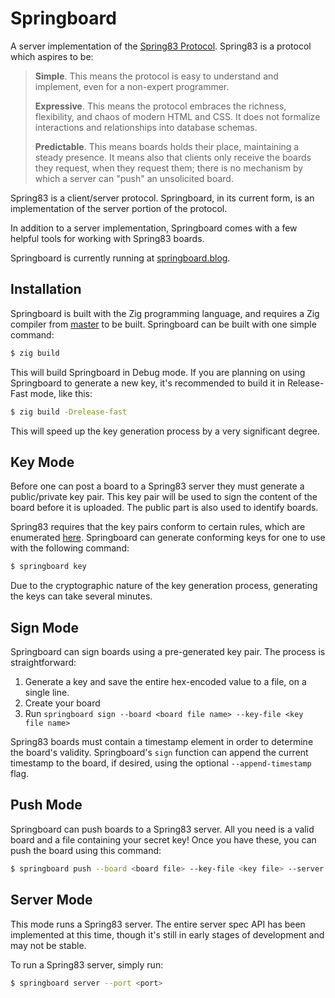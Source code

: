 # Springboard

A server implementation of the [Spring83 Protocol](https://github.com/robinsloan/spring-83). Spring83 is a protocol which aspires to be:

> **Simple**. This means the protocol is easy to understand and implement, even for a non-expert programmer.
>
> **Expressive**. This means the protocol embraces the richness, flexibility, and chaos of modern HTML and CSS. It does not formalize interactions and relationships into database schemas.
>
> **Predictable**. This means boards holds their place, maintaining a steady presence. It means also that clients only receive the boards they request, when they request them; there is no mechanism by which a server can "push" an unsolicited board.

Spring83 is a client/server protocol. Springboard, in its current form, is an implementation of the server portion of the protocol.

In addition to a server implementation, Springboard comes with a few helpful tools for working with Spring83 boards.

Springboard is currently running at [springboard.blog](springboard.blog).

## Installation

Springboard is built with the Zig programming language, and requires a Zig compiler from [master](https://github.com/ziglang/zig) to be built. Springboard can be built with one simple command:

```bash
$ zig build
```

This will build Springboard in Debug mode. If you are planning on using Springboard to generate a new key, it's recommended to build it in Release-Fast mode, like this:

```bash
$ zig build -Drelease-fast
```

This will speed up the key generation process by a very significant degree.

## Key Mode

Before one can post a board to a Spring83 server they must generate a public/private key pair. This key pair will be used to sign the content of the board before it is uploaded. The public part is also used to identify boards.

Spring83 requires that the key pairs conform to certain rules, which are enumerated [here](https://github.com/robinsloan/spring-83/blob/main/draft-20220629.md#generating-conforming-keys). Springboard can generate conforming keys for one to use with the following command:

```bash
$ springboard key
```

Due to the cryptographic nature of the key generation process, generating the keys can take several minutes.

## Sign Mode

Springboard can sign boards using a pre-generated key pair. The process is straightforward:

1. Generate a key and save the entire hex-encoded value to a file, on a single line.
2. Create your board
3. Run `springboard sign --board <board file name> --key-file <key file name>`

Spring83 boards must contain a timestamp element in order to determine the board's validity. Springboard's `sign` function can append the current timestamp to the board, if desired, using the optional `--append-timestamp` flag.

## Push Mode

Springboard can push boards to a Spring83 server. All you need is a valid board and a file containing your secret key! Once you have these, you can push the board using this command:

```bash
$ springboard push --board <board file> --key-file <key file> --server <server domain> --port <server port>
```

## Server Mode

This mode runs a Spring83 server. The entire server spec API has been implemented at this time, though it's still in early stages of development and may not be stable.

To run a Spring83 server, simply run:

```bash
$ springboard server --port <port>
```
